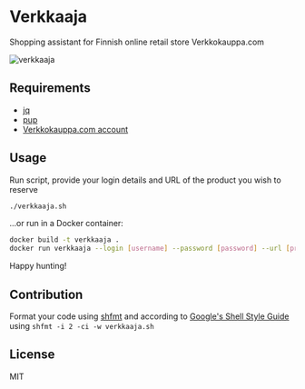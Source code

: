 # Verkkaaja
Shopping assistant for Finnish online retail store Verkkokauppa.com


![verkkaaja](https://user-images.githubusercontent.com/2776729/31810379-38a3eb74-b584-11e7-8de3-f866464d4a9f.gif)

## Requirements
 - [jq](https://github.com/stedolan/jq)
 - [pup](https://github.com/ericchiang/pup)
 - [Verkkokauppa.com account](https://www.verkkokauppa.com/)

## Usage
Run script, provide your login details and URL of the product you wish to reserve
```sh
./verkkaaja.sh
```

...or run in a Docker container:
```sh
docker build -t verkkaaja .
docker run verkkaaja --login [username] --password [password] --url [product-url]
```

Happy hunting!

## Contribution
Format your code using [shfmt](https://github.com/mvdan/sh) and according to [Google's Shell Style Guide](https://google.github.io/styleguide/shell.xml)
using `shfmt -i 2 -ci -w verkkaaja.sh`

## License
MIT
